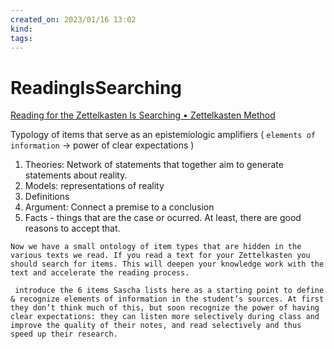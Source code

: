 ```yaml
---
created_on: 2023/01/16 13:02
kind:
tags:
---
```


# ReadingIsSearching

[Reading for the Zettelkasten Is Searching • Zettelkasten Method](https://zettelkasten.de/posts/reading-is-searching/)

Typology of items that serve as an epistemiologic amplifiers ( `elements of information` -> power of clear expectations )

1. Theories: Network of statements that together aim to generate statements about  reality.
2. Models: representations of reality
3. Definitions
4. Argument: Connect a premise to a conclusion
5. Facts - things that are the case or ocurred. At least, there are good reasons to accept that.

`Now we have a small ontology of item types that are hidden in the various texts we read. If you read a text for your Zettelkasten you should search for items. This will deepen your knowledge work with the text and accelerate the reading process.
`

` introduce the 6 items Sascha lists here as a starting point to define & recognize elements of information in the student’s sources. At first they don’t think much of this, but soon recognize the power of having clear expectations: they can listen more selectively during class and improve the quality of their notes, and read selectively and thus speed up their research.`
